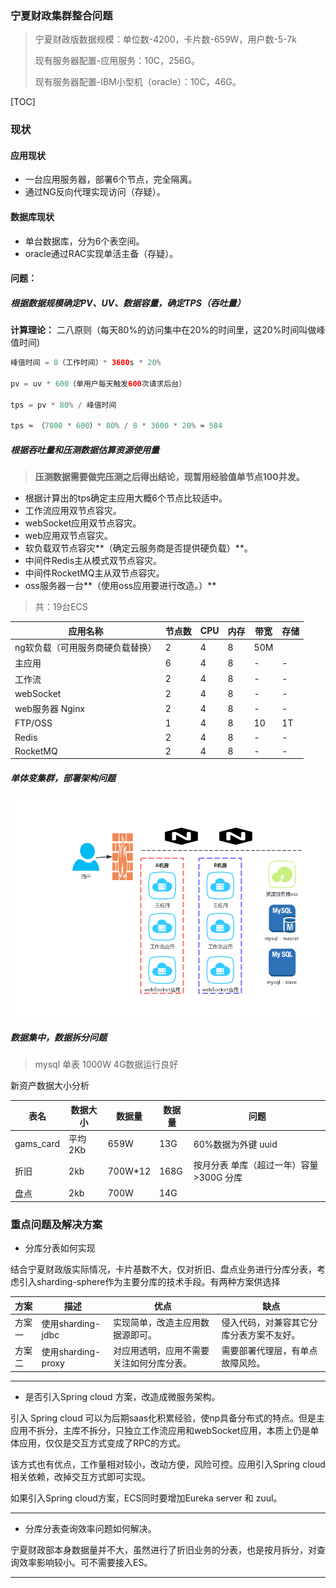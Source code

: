 ### 宁夏财政集群整合问题



> 宁夏财政版数据规模：单位数-4200，卡片数-659W，用户数-5-7k
>
> 现有服务器配置-应用服务：10C，256G。
>
> 现有服务器配置-IBM小型机（oracle）：10C，46G。





[TOC]

### 现状

#### 应用现状

- 一台应用服务器，部署6个节点，完全隔离。
- 通过NG反向代理实现访问（存疑）。

#### 数据库现状

- 单台数据库，分为6个表空间。
- oracle通过RAC实现单活主备（存疑）。

#### 问题：

##### 根据数据规模确定PV、UV、数据容量，确定TPS（吞吐量）

**计算理论：** 二八原则（每天80%的访问集中在20%的时间里，这20%时间叫做峰值时间)

```java
峰值时间 = 8（工作时间）* 3600s * 20%

pv = uv * 600（单用户每天触发600次请求后台）

tps = pv * 80% / 峰值时间

tps ≈ （7000 * 600）* 80% / 8 * 3600 * 20% ≈ 584
```

 

##### 根据吞吐量和压测数据估算资源使用量



> **压测数据需要做完压测之后得出结论，现暂用经验值单节点100并发。**



- 根据计算出的tps确定主应用大概6个节点比较适中。
- 工作流应用双节点容灾。
- webSocket应用双节点容灾。
- web应用双节点容灾。
- 软负载双节点容灾**（确定云服务商是否提供硬负载）**。
- 中间件Redis主从模式双节点容灾。
- 中间件RocketMQ主从双节点容灾。
- oss服务器一台**（使用oss应用要进行改造。）**

> 共：19台ECS

| 应用名称                         | 节点数 | CPU  | 内存 | 带宽 | 存储 |
| -------------------------------- | ------ | ---- | ---- | ---- | ---- |
| ng软负载（可用服务商硬负载替换） | 2      | 4    | 8    | 50M  |      |
| 主应用                           | 6      | 4    | 8    | -    | -    |
| 工作流                           | 2      | 4    | 8    | -    | -    |
| webSocket                        | 2      | 4    | 8    | -    | -    |
| web服务器 Nginx                  | 2      | 4    | 8    | -    | -    |
| FTP/OSS                          | 1      | 4    | 8    | 10   | 1T   |
| Redis                            | 2      | 4    | 8    | -    | -    |
| RocketMQ                         | 2      | 4    | 8    | -    | -    |



##### 单体变集群，部署架构问题

![1563183825793](../../img/1563183825793.png)



##### 数据集中，数据拆分问题

> mysql 单表 1000W 4G数据运行良好

新资产数据大小分析

| 表名      | 数据大小 | 数据量  | 数据量 | 问题                                    |
| --------- | -------- | ------- | ------ | --------------------------------------- |
| gams_card | 平均 2Kb | 659W    | 13G    | 60%数据为外键 uuid                      |
| 折旧      | 2kb      | 700W*12 | 168G   | 按月分表 单库（超过一年）容量>300G 分库 |
| 盘点      | 2kb      | 700W    | 14G    |                                         |



### 重点问题及解决方案

- 分库分表如何实现

结合宁夏财政版实际情况，卡片基数不大，仅对折旧、盘点业务进行分库分表，考虑引入sharding-sphere作为主要分库的技术手段。有两种方案供选择

| 方案   | 描述               | 优点                                     | 缺点                                     |
| ------ | ------------------ | ---------------------------------------- | ---------------------------------------- |
| 方案一 | 使用sharding-jdbc  | 实现简单，改造主应用数据源即可。         | 侵入代码，对兼容其它分库分表方案不友好。 |
| 方案二 | 使用sharding-proxy | 对应用透明，应用不需要关注如何分库分表。 | 需要部署代理层，有单点故障风险。         |



---

- 是否引入Spring cloud 方案，改造成微服务架构。

引入 Spring cloud 可以为后期saas化积累经验，使np具备分布式的特点。但是主应用不拆分，主库不拆分，只独立工作流应用和webSocket应用，本质上仍是单体应用，仅仅是交互方式变成了RPC的方式。

该方式也有优点，工作量相对较小，改动方便，风险可控。应用引入Spring cloud相关依赖，改掉交互方式即可实现。

如果引入Spring cloud方案，ECS同时要增加Eureka server 和 zuul。

---

- 分库分表查询效率问题如何解决。

宁夏财政部本身数据量并不大，虽然进行了折旧业务的分表，也是按月拆分，对查询效率影响较小。可不需要接入ES。

---

